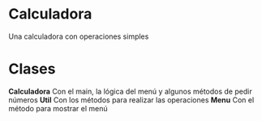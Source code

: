 # Calculadora
Una calculadora con operaciones simples
# Clases

**Calculadora** Con el main, la lógica del menú y algunos métodos de pedir números
**Util** Con los métodos para realizar las operaciones
**Menu** Con el método para mostrar el menú
